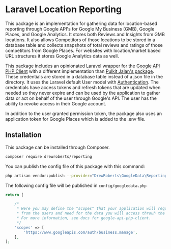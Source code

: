 # Laravel Location Reporting

This package is an implementation for gathering data for location-based reporting through Google API's for Google My Business (GMB), Google Places, and Google Analytics. It stores both Reviews and Insights from GMB locations. It also allows Competitors of those locations to be stored in a database table and collects snapshots of total reviews and ratings of those competitors from Google Places. For websites with location/market based URL structures it stores Google Analytics data as well.

This package includes an opinionated Laravel wrapper for the [Google API PHP Client](https://github.com/googleapis/google-api-php-client) with a different implementation than [Pulkit Jalan's package](https://github.com/pulkitjalan/google-apiclient). These credentials are stored in a database table instead of a json file in the directory. It uses the Laravel default User model with [Authentication](https://laravel.com/docs/authentication). The credentials have access tokens and refresh tokens that are updated when needed so they never expire and can be used by the application to gather data or act on behalf of the user through Google's API. The user has the ability to revoke access in their Google account.

In addition to the user granted permission token, the package also uses an application token for Google Places which is added to the .env file.

## Installation

This package can be installed through Composer.

``` bash
composer require drewroberts/reporting
```

You can publish the config file of this package with this command:

``` bash
php artisan vendor:publish --provider="DrewRoberts\GoogleData\ReportingServiceProvider"
```

The following config file will be published in `config/googledata.php`

```php
return [

    /*
     * Here you may define the "scopes" that your application will request
     * from the users and need for the data you will access throuh the API.
     * For more information, see docs for google-api-php-client.
     */
    'scopes' => [
        'https://www.googleapis.com/auth/business.manage',
    ],
];
```
